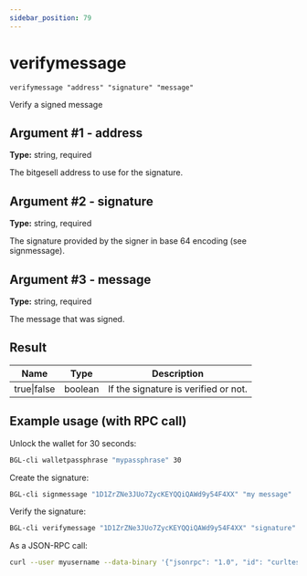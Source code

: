 ```yaml
---
sidebar_position: 79
---
```


# verifymessage

`verifymessage "address" "signature" "message"`

Verify a signed message

## Argument #1 - address

**Type:** string, required

The bitgesell address to use for the signature.

## Argument #2 - signature

**Type:** string, required

The signature provided by the signer in base 64 encoding (see signmessage).

## Argument #3 - message

**Type:** string, required

The message that was signed.

## Result

| Name        | Type    | Description                          |
| ----------- | ------- | ------------------------------------ |
| true\|false | boolean | If the signature is verified or not. |

## Example usage (with RPC call)

Unlock the wallet for 30 seconds:

```sh
BGL-cli walletpassphrase "mypassphrase" 30
```

Create the signature:

```sh
BGL-cli signmessage "1D1ZrZNe3JUo7ZycKEYQQiQAWd9y54F4XX" "my message"
```

Verify the signature:

```sh
BGL-cli verifymessage "1D1ZrZNe3JUo7ZycKEYQQiQAWd9y54F4XX" "signature" "my message"
```

As a JSON-RPC call:

```sh
curl --user myusername --data-binary '{"jsonrpc": "1.0", "id": "curltest", "method": "verifymessage", "params": ["1D1ZrZNe3JUo7ZycKEYQQiQAWd9y54F4XX", "signature", "my message"]}' -H 'content-type: text/plain;' http://127.0.0.1:8334/
```
